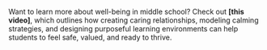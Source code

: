 Want to learn more about well-being in middle school? Check out **\[this video]**, which outlines how creating caring relationships, modeling calming strategies, and designing purposeful learning environments can help students to feel safe, valued, and ready to thrive.

